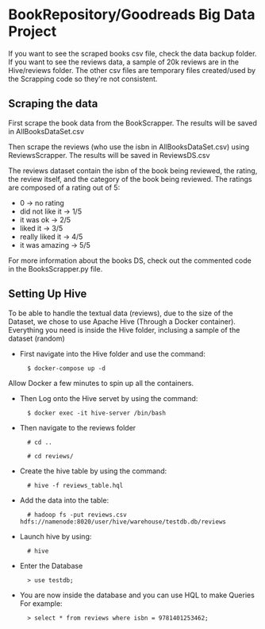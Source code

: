 # BookRepository/Goodreads Big Data Project

If you want to see the scraped books csv file, check the data backup folder. If you want to see the reviews data, a sample of 20k reviews are in the Hive/reviews folder. The other csv files are temporary files created/used by the Scrapping code so they're not consistent.

## Scraping the data
First scrape the book data from the BookScrapper. The results will be saved in AllBooksDataSet.csv

Then scrape the reviews (who use the isbn in AllBooksDataSet.csv) using ReviewsScrapper. The results will be saved in ReviewsDS.csv

The reviews dataset contain the isbn of the book being reviewed, the rating, the review itself, and the category of the book being reviewed.
The ratings are composed of a rating out of 5:
 - 0 -> no rating
 - did not like it -> 1/5
 - it was ok -> 2/5
 - liked it -> 3/5
 - really liked it -> 4/5
 - it was amazing -> 5/5

For more information about the books DS, check out the commented code in the BooksScrapper.py file.

## Setting Up Hive
To be able to handle the textual data (reviews), due to the size of the Dataset, we chose to use Apache Hive (Through a Docker container).
Everything you need is inside the Hive folder, inclusing a sample of the dataset (random)

- First navigate into the Hive folder and use the command:
      
		$ docker-compose up -d

Allow Docker a few minutes to spin up all the containers. 

- Then Log onto the Hive servet by using the command:

		$ docker exec -it hive-server /bin/bash

- Then navigate to the reviews folder

		# cd ..
    
		# cd reviews/
    
- Create the hive table by using the command:

		# hive -f reviews_table.hql

- Add the data into the table:

		# hadoop fs -put reviews.csv hdfs://namenode:8020/user/hive/warehouse/testdb.db/reviews
    
- Launch hive by using:
		
		# hive
    
- Enter the Database

		> use testdb;

- You are now inside the database and you can use HQL to make Queries
For example:
		
		> select * from reviews where isbn = 9781401253462;

